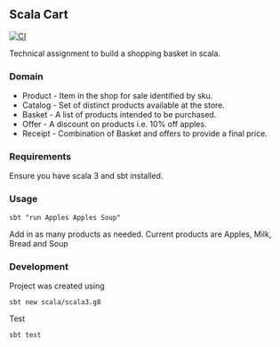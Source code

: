 ## Scala Cart

[![CI](https://github.com/garybake/scala_cart/actions/workflows/ci.yml/badge.svg)](https://github.com/garybake/scala_cart/actions/workflows/ci.yml)

Technical assignment to build a shopping basket in scala.

### Domain

- Product - Item in the shop for sale identified by sku.
- Catalog - Set of distinct products available at the store.
- Basket - A list of products intended to be purchased.
- Offer - A discount on products i.e. 10% off apples.
- Receipt - Combination of Basket and offers to provide a final price.

### Requirements

Ensure you have scala 3 and sbt installed.

### Usage

    sbt "run Apples Apples Soup" 
 
Add in as many products as needed.
Current products are Apples, Milk, Bread and Soup


### Development

Project was created using

    sbt new scala/scala3.g8

Test 

    sbt test